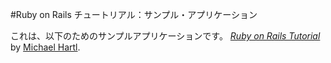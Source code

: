 #Ruby on Rails チュートリアル：サンプル・アプリケーション

これは、以下のためのサンプルアプリケーションです。
[*Ruby on Rails Tutorial*](http://railstutorial.jp/) by [Michael Hartl](http://michaelhartl.com/).